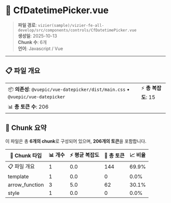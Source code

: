 # 📄 CfDatetimePicker.vue

> **파일 경로**: `vizier(sample)/vizier-fe-all-develop/src/components/controls/CfDatetimePicker.vue`  
> **생성일**: 2025-10-13  
> **Chunk 수**: 6개  
> **언어**: Javascript / Vue
---





## 📋 파일 개요

| | |
|--|--|
| 📦 **의존성**: `@vuepic/vue-datepicker/dist/main.css` • `@vuepic/vue-datepicker` | ⚡ **총 복잡도**: 15 |
| 📊 **총 토큰 수**: 206 |  |






## 🧩 Chunk 요약

이 파일은 총 **6개의 chunk**로 구성되어 있으며, **206개의 토큰**을 포함합니다.

| 🧩 Chunk 타입 | 📊 개수 | ⚡ 평균 복잡도 | 📝 총 토큰 | 📈 비율 |
|---------------|--------|-------------|----------|--------|
| 📋 파일 개요 | 1 | 0.0 | 144 | 69.9% |
| template | 1 | 0.0 | 0 | 0.0% |
| arrow_function | 3 | 5.0 | 62 | 30.1% |
| style | 1 | 0.0 | 0 | 0.0% |


